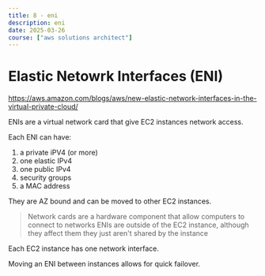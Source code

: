 ```yaml
---
title: 8 - eni
description: eni
date: 2025-03-26
course: ["aws solutions architect"]
---
```


# Elastic Netowrk Interfaces (ENI)

https://aws.amazon.com/blogs/aws/new-elastic-network-interfaces-in-the-virtual-private-cloud/

ENIs are a virtual network card that give EC2 instances network access.

Each ENI can have:

1. a private iPV4 (or more)
2. one elastic IPv4
3. one public IPv4
4. security groups
5. a MAC address

They are AZ bound and can be moved to other EC2 instances. 

>  Network cards are a hardware component that allow computers to connect to networks
> ENIs are outside of the EC2 instance, although they affect them they just aren't shared by the instance

Each EC2 instance has one network interface.

Moving an ENI between instances allows for quick failover. 
